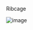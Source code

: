 Ribcage


![image](https://github.com/user-attachments/assets/1a733824-e46a-4d10-9917-d1ee24d40918)
